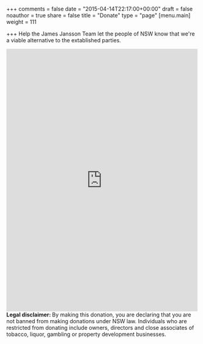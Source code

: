 +++
comments = false
date = "2015-04-14T22:17:00+00:00"
draft = false
noauthor = true
share = false
title = "Donate"
type = "page"
[menu.main]
weight = 111

+++
Help the James Jansson Team let the people of NSW know that we're a viable alternative to the extablished parties.
<br>
<script src="https://donorbox.org/widget.js" paypalExpress="false"></script><iframe src="https://donorbox.org/embed/james-jansson-team-for-nsw?amount=50" height="685px" width="100%" style="max-width:500px; min-width:310px; max-height:none!important" seamless="seamless" name="donorbox" frameborder="0" scrolling="no" allowpaymentrequest style="position: absolute; margin:auto;"></iframe>
<br>
<b>Legal disclaimer: </b> 
By making this donation, you are declaring that you are not banned from making donations under NSW law. Individuals who are restricted from donating include owners, directors and close associates of tobacco, liquor, gambling or property development businesses.
